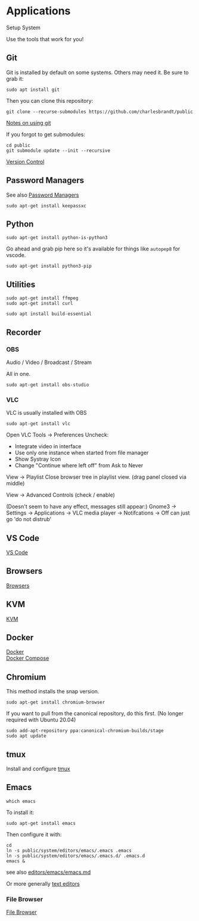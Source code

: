 # Applications

Setup System

Use the tools that work for you!


## Git

Git is installed by default on some systems. Others may need it. Be sure to grab it:

```
sudo apt install git
```

Then you can clone this repository:

```
git clone --recurse-submodules https://github.com/charlesbrandt/public
```

[Notes on using git](../code/version-control/git.md)

If you forgot to get submodules:

```
cd public
git submodule update --init --recursive
```

[Version Control](../code/version-control/)


## Password Managers

See also [Password Managers](password-manager.md)

```
sudo apt-get install keepassxc
```

## Python

```
sudo apt-get install python-is-python3
```

Go ahead and grab pip here so it's available for things like `autopep8` for vscode. 

```
sudo apt-get install python3-pip
```

## Utilities

```
sudo apt-get install ffmpeg 
sudo apt-get install curl
```

```
sudo apt install build-essential
```


## Recorder

### OBS

Audio / Video / Broadcast / Stream

All in one. 

```
sudo apt-get install obs-studio
```

### VLC 

VLC is usually installed with OBS

```
sudo apt-get install vlc
```

Open VLC
Tools -> Preferences
Uncheck:
   - Integrate video in interface
   - Use only one instance when started from file manager
   - Show Systray Icon
   - Change "Continue where left off" from Ask to Never
   

View -> Playlist
Close browser tree in playlist view. (drag panel closed via middle)

View -> Advanced Controls (check / enable)

(Doesn't seem to have any effect, messages still appear:)
Gnome3 -> Settings -> Applications -> VLC media player -> Notifcations -> Off
can just go 'do not distrub'


## VS Code

[VS Code](editors/vs-code/vs-code.md)


## Browsers

[Browsers](browsers.md)

## KVM

[KVM](virtualization/kvm.md)


## Docker

[Docker](virtualization/docker.md)  
[Docker Compose](virtualization/docker-compose.md)  




## Chromium

This method installs the snap version.

```
sudo apt-get install chromium-browser
```

If you want to pull from the canonical repository, do this first. (No longer required with Ubuntu 20.04)

```
sudo add-apt-repository ppa:canonical-chromium-builds/stage
sudo apt update
```


## tmux

Install and configure [tmux](../terminal/tmux.md)  


## Emacs

```
which emacs
```

To install it:

```
sudo apt-get install emacs
```

Then configure it with:

```
cd
ln -s public/system/editors/emacs/.emacs .emacs
ln -s public/system/editors/emacs/.emacs.d/ .emacs.d
emacs &
```

see also 
[editors/emacs/emacs.md](editors/emacs/emacs.md)

Or more generally
[text editors](editors/)


### File Browser 

[File Browser](filebrowser.md) 
